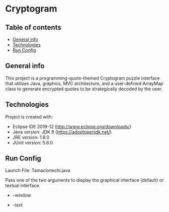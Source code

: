 # Cryptogram

## Table of contents
* [General info](#general-info)
* [Technologies](#technologies)
* [Run Config](#run-config)

## General info
This project is a programming-quote-themed Cryptogram puzzle interface that 
utilizes Java, graphics, MVC architecture, and a user-defined ArrayMap class 
to generate encrypted quotes to be strategically decoded by the user.
	
## Technologies
Project is created with:
* Eclipse IDE 2019-12 (http://www.eclipse.org/downloads/)
* Java version: JDK 8 (https://adoptopenjdk.net/)
* JRE version: 1.8.0
* JUnit version: 5.6.0
	
## Run Config
Launch File: Tamaclonechi.java 

Pass one of the two arguments to display the graphical interface (default) or textual interface.

* -window

* -text
